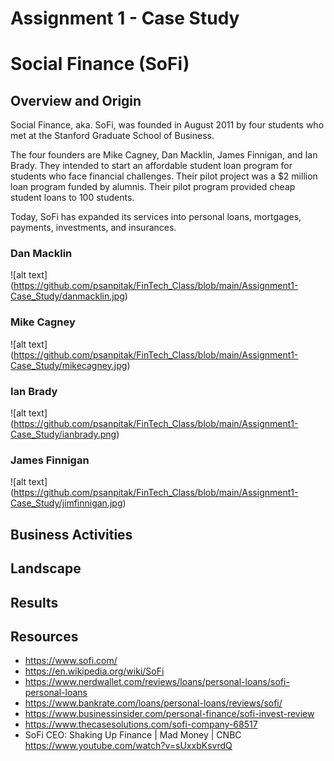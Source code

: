 # Assignment 1 - Case Study
# Social Finance (SoFi)

## Overview and Origin

Social Finance, aka. SoFi, was founded in August 2011 by four students who met at the Stanford Graduate School of Business.

The four founders are Mike Cagney, Dan Macklin, James Finnigan, and Ian Brady. They intended to start an affordable student loan program for students who face financial challenges. Their pilot project was a $2 million loan program funded by alumnis. Their pilot program provided cheap student loans to 100 students.

Today, SoFi has expanded its services into personal loans, mortgages, payments, investments, and insurances.

### Dan Macklin
![alt text] (https://github.com/psanpitak/FinTech_Class/blob/main/Assignment1-Case_Study/danmacklin.jpg)

### Mike Cagney
![alt text] (https://github.com/psanpitak/FinTech_Class/blob/main/Assignment1-Case_Study/mikecagney.jpg)

### Ian Brady
![alt text] (https://github.com/psanpitak/FinTech_Class/blob/main/Assignment1-Case_Study/ianbrady.png)

### James Finnigan
![alt text] (https://github.com/psanpitak/FinTech_Class/blob/main/Assignment1-Case_Study/jimfinnigan.jpg)


## Business Activities

## Landscape

## Results


## Resources
- https://www.sofi.com/
- https://en.wikipedia.org/wiki/SoFi
- https://www.nerdwallet.com/reviews/loans/personal-loans/sofi-personal-loans
- https://www.bankrate.com/loans/personal-loans/reviews/sofi/
- https://www.businessinsider.com/personal-finance/sofi-invest-review
- https://www.thecasesolutions.com/sofi-company-68517
- SoFi CEO: Shaking Up Finance | Mad Money | CNBC 
https://www.youtube.com/watch?v=sUxxbKsvrdQ 
